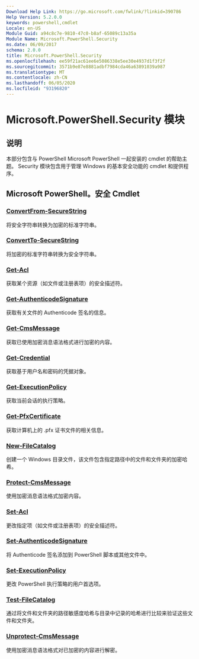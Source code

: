 ```yaml
---
Download Help Link: https://go.microsoft.com/fwlink/?linkid=390786
Help Version: 5.2.0.0
keywords: powershell,cmdlet
Locale: en-US
Module Guid: a94c8c7e-9810-47c0-b8af-65089c13a35a
Module Name: Microsoft.PowerShell.Security
ms.date: 06/09/2017
schema: 2.0.0
title: Microsoft.PowerShell.Security
ms.openlocfilehash: ee59f21ac61ee6e5086338e5ee30e4937d1f3f2f
ms.sourcegitcommit: 3571b9e87e8881adbf7984cda46a63891039a987
ms.translationtype: MT
ms.contentlocale: zh-CN
ms.lasthandoff: 06/05/2020
ms.locfileid: "93196820"
---
```

# Microsoft.PowerShell.Security 模块

## 说明

本部分包含与 PowerShell Microsoft PowerShell 一起安装的 cmdlet 的帮助主题。 Security 模块包含用于管理 Windows 的基本安全功能的 cmdlet 和提供程序。

## Microsoft PowerShell。安全 Cmdlet

### [ConvertFrom-SecureString](ConvertFrom-SecureString.md)
将安全字符串转换为加密的标准字符串。

### [ConvertTo-SecureString](ConvertTo-SecureString.md)
将加密的标准字符串转换为安全字符串。

### [Get-Acl](Get-Acl.md)
获取某个资源（如文件或注册表项）的安全描述符。

### [Get-AuthenticodeSignature](Get-AuthenticodeSignature.md)
获取有关文件的 Authenticode 签名的信息。

### [Get-CmsMessage](Get-CmsMessage.md)
获取已使用加密消息语法格式进行加密的内容。

### [Get-Credential](Get-Credential.md)
获取基于用户名和密码的凭据对象。

### [Get-ExecutionPolicy](Get-ExecutionPolicy.md)
获取当前会话的执行策略。

### [Get-PfxCertificate](Get-PfxCertificate.md)
获取计算机上的 .pfx 证书文件的相关信息。

### [New-FileCatalog](New-FileCatalog.md)
创建一个 Windows 目录文件，该文件包含指定路径中的文件和文件夹的加密哈希。

### [Protect-CmsMessage](Protect-CmsMessage.md)
使用加密消息语法格式加密内容。

### [Set-Acl](Set-Acl.md)
更改指定项（如文件或注册表项）的安全描述符。

### [Set-AuthenticodeSignature](Set-AuthenticodeSignature.md)
将 Authenticode 签名添加到 PowerShell 脚本或其他文件中。

### [Set-ExecutionPolicy](Set-ExecutionPolicy.md)
更改 PowerShell 执行策略的用户首选项。

### [Test-FileCatalog](Test-FileCatalog.md)
通过将文件和文件夹的路径敏感度哈希与目录中记录的哈希进行比较来验证这些文件和文件夹。

### [Unprotect-CmsMessage](Unprotect-CmsMessage.md)
使用加密消息语法格式对已加密的内容进行解密。
